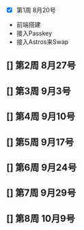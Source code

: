- [x] 第1周 8月20号
- 前端搭建
- 接入Passkey
- 接入Astros来Swap

[] 第2周 8月27号
- 

[] 第3周 9月3号
- 

[] 第4周 9月10号
- 

[] 第5周 9月17号
- 

[] 第6周 9月24号
- 

[] 第7周 9月29号
- 

[] 第8周 10月9号
- 
